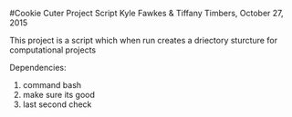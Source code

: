 #Cookie Cuter Project Script
 Kyle Fawkes & Tiffany Timbers, October 27, 2015

This project is a script which when run creates a driectory sturcture for computational projects
 
Dependencies:
1. command bash
2. make sure its good
3. last second check
